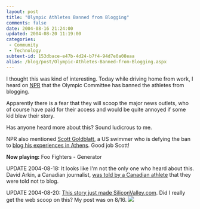 ```yaml
---
layout: post
title: "Olympic Athletes Banned from Blogging"
comments: false
date: 2004-08-16 21:24:00
updated: 2004-08-20 11:19:00
categories:
 - Community
 - Technology
subtext-id: 153dbace-e47b-4d24-b7f4-94d7e0a08eaa
alias: /blog/post/Olympic-Athletes-Banned-from-Blogging.aspx
---
```



I thought this was kind of interesting. Today while driving home from work, I heard on [NPR](http://www.npr.org/) that the Olympic Committee has banned the athletes from blogging.

Apparently there is a fear that they will scoop the major news outlets, who of course have paid for their access and would be quite annoyed if some kid blew their story.

Has anyone heard more about this? Sound ludicrous to me.

NPR also mentioned [Scott Goldblatt](http://www.goldblatt.info/), a US swimmer who is defying the ban to [blog his experiences in Athens](http://www.goldblatt.info/olympicjournal.htm). Good job Scott!

**Now playing:** Foo Fighters - Generator

UPDATE 2004-08-18: It looks like I'm not the only one who heard about this. David Arkin, a Canadian journalist, [was told by a Canadian athlete](http://davidakin.blogware.com/blog/_archives/2004/8/8/120794.html) that they were told not to blog.

UPDATE 2004-08-20: [This story just made SiliconValley.com](http://www.siliconvalley.com/mld/siliconvalley/news/editorial/9445119.htm). Did I really get the web scoop on this? My post was on 8/16. ![](http://www.peterprovost.org/Images/Uploads/smile2.gif)
